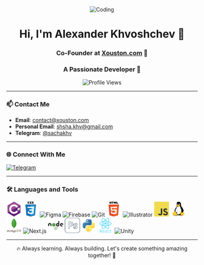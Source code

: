<div align="center">
  <img src="https://i.redd.it/7bsc4vk0jkj71.gif" alt="Coding" width="300"/>
  
  # Hi, I'm Alexander Khvoshchev 👋  
  ### Co-Founder at [Xouston.com](https://xouston.com) 🚀  
  ### A Passionate Developer 🌟  
  
  ![Profile Views](https://komarev.com/ghpvc/?username=54ch4&label=Profile%20Views&color=0e75b6&style=flat)
</div>

---

### 📫 Contact Me
- **Email**: [contact@xouston.com](mailto:contact@xouston.com)  
- **Personal Email**: [shsha.khv@gmail.com](mailto:shsha.khv@gmail.com)  
- **Telegram**: [@sachakhv](https://t.me/sachakhv)

---

### 🌐 Connect With Me
<p>
  <a href="https://t.me/sachakhv" target="_blank">
    <img src="https://cdn-icons-png.flaticon.com/512/2111/2111644.png" alt="Telegram" height="40" width="40"/>
  </a>
</p>

---

### 🛠️ Languages and Tools
<div>
  <img src="https://raw.githubusercontent.com/devicons/devicon/master/icons/csharp/csharp-original.svg" alt="C#" width="40" height="40"/>
  <img src="https://raw.githubusercontent.com/devicons/devicon/master/icons/css3/css3-original-wordmark.svg" alt="CSS3" width="40" height="40"/>
  <img src="https://www.vectorlogo.zone/logos/figma/figma-icon.svg" alt="Figma" width="40" height="40"/>
  <img src="https://www.vectorlogo.zone/logos/firebase/firebase-icon.svg" alt="Firebase" width="40" height="40"/>
  <img src="https://www.vectorlogo.zone/logos/git-scm/git-scm-icon.svg" alt="Git" width="40" height="40"/>
  <img src="https://raw.githubusercontent.com/devicons/devicon/master/icons/html5/html5-original-wordmark.svg" alt="HTML5" width="40" height="40"/>
  <img src="https://www.vectorlogo.zone/logos/adobe_illustrator/adobe_illustrator-icon.svg" alt="Illustrator" width="40" height="40"/>
  <img src="https://raw.githubusercontent.com/devicons/devicon/master/icons/javascript/javascript-original.svg" alt="JavaScript" width="40" height="40"/>
  <img src="https://raw.githubusercontent.com/devicons/devicon/master/icons/linux/linux-original.svg" alt="Linux" width="40" height="40"/>
  <img src="https://raw.githubusercontent.com/devicons/devicon/master/icons/mongodb/mongodb-original-wordmark.svg" alt="MongoDB" width="40" height="40"/>
  <img src="https://cdn.worldvectorlogo.com/logos/nextjs-2.svg" alt="Next.js" width="40" height="40"/>
  <img src="https://raw.githubusercontent.com/devicons/devicon/master/icons/nodejs/nodejs-original-wordmark.svg" alt="Node.js" width="40" height="40"/>
  <img src="https://raw.githubusercontent.com/devicons/devicon/master/icons/photoshop/photoshop-line.svg" alt="Photoshop" width="40" height="40"/>
  <img src="https://raw.githubusercontent.com/devicons/devicon/master/icons/python/python-original.svg" alt="Python" width="40" height="40"/>
  <img src="https://raw.githubusercontent.com/devicons/devicon/master/icons/react/react-original-wordmark.svg" alt="React" width="40" height="40"/>
  <img src="https://www.vectorlogo.zone/logos/unity3d/unity3d-icon.svg" alt="Unity" width="40" height="40"/>
</div>

---

<div align="center">
  🔥 Always learning. Always building. Let's create something amazing together! 🌟  
</div>
